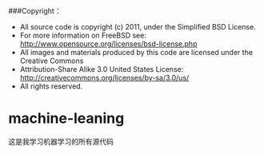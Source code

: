 ###Copyright：
* All source code is copyright (c) 2011, under the Simplified BSD License.  
* For more information on FreeBSD see: http://www.opensource.org/licenses/bsd-license.php
* All images and materials produced by this code are licensed under the Creative Commons 
* Attribution-Share Alike 3.0 United States License: http://creativecommons.org/licenses/by-sa/3.0/us/
* All rights reserved.

machine-leaning
===============

这是我学习机器学习的所有源代码
